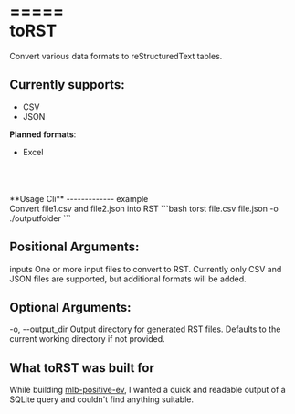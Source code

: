 =====
<br>toRST
=====

Convert various data formats to reStructuredText tables.

**Currently supports**:
----------------------

- CSV
- JSON

**Planned formats**:


- Excel
<br>
<br>
<br>
**Usage Cli**
-------------
example<br>
  Convert file1.csv and file2.json into RST
```bash
torst file.csv file.json -o ./outputfolder
```

**Positional Arguments**:
------------------------

inputs
  One or more input files to convert to RST. Currently only CSV and JSON files are 
  supported, but additional formats will be added.

**Optional Arguments**:
---------------------- 

-o, --output_dir
  Output directory for generated RST files. Defaults to the current 
  working directory if not provided.

**What toRST was built for**
----------------------------

While building [mlb-positive-ev](https://github.com/jrey999/mlb-positive-ev), I wanted a quick and readable output of a SQLite query and couldn't find anything suitable.
